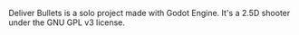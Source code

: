 Deliver Bullets is a solo project made with Godot Engine. It's a 2.5D shooter under the GNU GPL v3 license.

